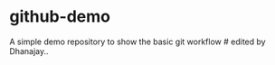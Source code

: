 # github-demo
A simple demo repository to show the basic git workflow
                       # edited by Dhanajay..
